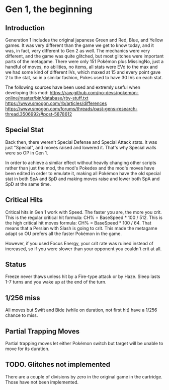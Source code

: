 Gen 1, the beginning
====================

Introduction
------------
Generation 1 includes the original japanese Green and Red, Blue, and Yellow games.
It was very different than the game we get to know today, and it was, in fact, very different to Gen 2 as well.
The mechanics were very different, and the game was quite glitched, but most glitches were important parts of the metagame.
There were only 151 Pokémon plus MissingNo, just a handful of moves, no abilities, no items, all stats were
EVd to the max and we had some kind of different IVs, which maxed at 15 and every point gave 2 to the stat, so in
a similar fashion, Pokes used to have 30 IVs on each stat.

The following sources have been used and extremly useful when developing this mod:
https://raw.github.com/po-devs/pokemon-online/master/bin/database/rby-stuff.txt
https://www.smogon.com/rb/articles/differences
https://www.smogon.com/forums/threads/past-gens-research-thread.3506992/#post-5878612

Special Stat
------------
Back then, there weren't Special Defense and Special Attack stats. It was just "Special", and moves raised and lowered it.
That's why Special walls were so OP in Gen 1.

In order to achieve a similar effect without heavily changing other scripts rather than just the mod, the mod's Pokedex
and the mod's moves have been edited in order to emulate it, making all Pokémon have the old special stat in both SpA and
SpD and making moves raise and lower both SpA and SpD at the same time.

Critical Hits
-------------
Critical hits in Gen 1 work with Speed. The faster you are, the more you crit.
This is the regular critical hit formula:
CH% = BaseSpeed * 100 / 512.
This is the high critical hit moves formula:
CH% = BaseSpeed * 100 / 64.
That means that a Persian with Slash is going to crit. This made the metagame adapt so OU prefers all the faster Pokémon
in the game.

However, if you used Focus Energy, your crit rate was ruined instead of increased, so if you were slower than your
opponent you couldn't crit at all.

Status
------
Freeze never thaws unless hit by a Fire-type attack or by Haze.
Sleep lasts 1-7 turns and you wake up at the end of the turn.

1/256 miss
----------
All moves but Swift and Bide (while on duration, not first hit) have a 1/256 chance to miss.

Partial Trapping Moves
----------------------
Partial trapping moves let either Pokémon switch but target will be unable to move for its duration.

TODO. Glitches not implemented
------------------------------
There are a couple of divisions by zero in the original game in the cartridge. Those have not been implemented.
